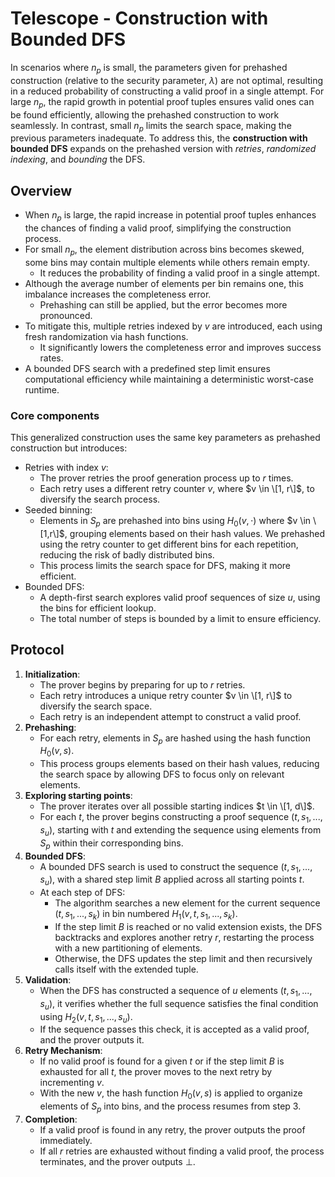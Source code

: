 # Telescope - Construction with Bounded DFS

In scenarios where $n_p$ is small, the parameters given for prehashed construction (relative to the security parameter, $\lambda$) are not optimal, resulting in a reduced probability of constructing a valid proof in a single attempt.
For large $n_p$, the rapid growth in potential proof tuples ensures valid ones can be found efficiently, allowing the prehashed construction to work seamlessly.
In contrast, small $n_p$ limits the search space, making the previous parameters inadequate.
To address this, the **construction with bounded DFS** expands on the prehashed version with *retries*, *randomized indexing*, and *bounding* the DFS.

## Overview
- When $n_p$ is large, the rapid increase in potential proof tuples enhances the chances of finding a valid proof, simplifying the construction process.
- For small $n_p$, the element distribution across bins becomes skewed, some bins may contain multiple elements while others remain empty.
  - It reduces the probability of finding a valid proof in a single attempt.
- Although the average number of elements per bin remains one, this imbalance increases the completeness error. 
  - Prehashing can still be applied, but the error becomes more pronounced.
- To mitigate this, multiple retries indexed by $v$ are introduced, each using fresh randomization via hash functions. 
  - It significantly lowers the completeness error and improves success rates.
- A bounded DFS search with a predefined step limit ensures computational efficiency while maintaining a deterministic worst-case runtime.

### Core components
This generalized construction uses the same key parameters as prehashed construction but introduces:
- Retries with index $v$: 
  - The prover retries the proof generation process up to $r$ times.
  - Each retry uses a different retry counter $v$, where $v \in \[1, r\]$, to diversify the search process.
- Seeded binning:
  - Elements in $S_p$ are prehashed into bins using $H_0(v, \cdot)$ where $v \in \[1,r\]$, grouping elements based on their hash values. We prehashed using the retry counter to get different bins for each repetition, reducing the risk of badly distributed bins.
  - This process limits the search space for DFS, making it more efficient.
- Bounded DFS:
  - A depth-first search explores valid proof sequences of size $u$, using the bins for efficient lookup.
  - The total number of steps is bounded by a limit to ensure efficiency.

## Protocol
1. **Initialization**:
   - The prover begins by preparing for up to $r$ retries. 
   - Each retry introduces a unique retry counter $v \in \[1, r\]$ to diversify the search space.
   - Each retry is an independent attempt to construct a valid proof.
2. **Prehashing**:
   - For each retry, elements in $S_p$ are hashed using the hash function $H_0(v, s)$.
   - This process groups elements based on their hash values, reducing the search space by allowing DFS to focus only on relevant elements.
3. **Exploring starting points**:
   - The prover iterates over all possible starting indices $t \in \[1, d\]$.
   - For each $t$, the prover begins constructing a proof sequence $(t, s_1, ..., s_u)$, starting with $t$ and extending the sequence using elements from $S_p$ within their corresponding bins.
4. **Bounded DFS**:
   - A bounded DFS search is used to construct the sequence $(t, s_1, ..., s_u)$, with a shared step limit $B$ applied across all starting points $t$.
   - At each step of DFS:
     - The algorithm searches a new element for the current sequence $(t, s_1, ..., s_k)$ in bin numbered $H_1(v, t, s_1, ..., s_k)$.
     - If the step limit $B$ is reached or no valid extension exists, the DFS backtracks and explores another retry $r$, restarting the process with a new partitioning of elements. 
     - Otherwise, the DFS updates the step limit and then recursively calls itself with the extended tuple.
5. **Validation**:
   - When the DFS has constructed a sequence of $u$ elements $(t, s_1, ..., s_u)$, it verifies whether the full sequence satisfies the final condition using $H_2(v, t, s_1, ..., s_u)$.
   - If the sequence passes this check, it is accepted as a valid proof, and the prover outputs it.
6. **Retry Mechanism**:
   - If no valid proof is found for a given $t$ or if the step limit $B$ is exhausted for all $t$, the prover moves to the next retry by incrementing $v$.
   - With the new $v$, the hash function $H_0(v, s)$ is applied to organize elements of $S_p$ into bins, and the process resumes from step 3.
7. **Completion**:
   - If a valid proof is found in any retry, the prover outputs the proof immediately.
   - If all $r$ retries are exhausted without finding a valid proof, the process terminates, and the prover outputs $\bot$.
